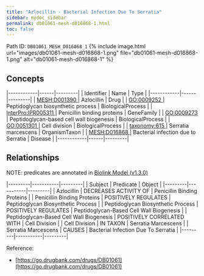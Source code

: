 ```yaml
---
title: "Azlocillin - Bacterial Infection Due To Serratia"
sidebar: mydoc_sidebar
permalink: db01061-mesh-d016868-1.html
toc: false 
---
```



Path ID: `DB01061_MESH_D016868_1`
{% include image.html url="images/db01061-mesh-d016868-1.png" file="db01061-mesh-d016868-1.png" alt="db01061-mesh-d016868-1" %}

## Concepts

|------------|------|---------|
| Identifier | Name | Type    |
|------------|------|---------|
| <a href="https://identifiers.org/MESH:D001390">MESH:D001390 </a> | Azlocillin | Drug |
| <a href="https://identifiers.org/GO:0009252">GO:0009252 </a> | Peptidoglycan biosynthetic process | BiologicalProcess |
| <a href="https://identifiers.org/InterPro:IPR005311">InterPro:IPR005311 </a> | Penicillin binding proteins | GeneFamily |
| <a href="https://identifiers.org/GO:0009273">GO:0009273 </a> | Peptidoglycan-based cell wall biogenesis | BiologicalProcess |
| <a href="https://identifiers.org/GO:0051301">GO:0051301 </a> | Cell division | BiologicalProcess |
| <a href="https://identifiers.org/taxonomy:615">taxonomy:615 </a> | Serratia marcescens | OrganismTaxon |
| <a href="https://identifiers.org/MESH:D016868">MESH:D016868 </a> | Bacterial infection due to Serratia | Disease |
|------------|------|---------|

## Relationships


NOTE: predicates are annotated in <a href="https://github.com/biolink/biolink-model/releases/tag/v1.3.0">Biolink Model (v1.3.0)</a>

|---------|-----------|---------|
| Subject | Predicate | Object  |
|---------|-----------|---------|
| Azlocillin | DECREASES ACTIVITY OF | Penicillin Binding Proteins |
| Penicillin Binding Proteins | POSITIVELY REGULATES | Peptidoglycan Biosynthetic Process |
| Peptidoglycan Biosynthetic Process | POSITIVELY REGULATES | Peptidoglycan-Based Cell Wall Biogenesis |
| Peptidoglycan-Based Cell Wall Biogenesis | POSITIVELY CORRELATED WITH | Cell Division |
| Cell Division | IN TAXON | Serratia Marcescens |
| Serratia Marcescens | CAUSES | Bacterial Infection Due To Serratia |
|---------|-----------|---------|

Reference: 
  - [https://go.drugbank.com/drugs/DB01061](https://go.drugbank.com/drugs/DB01061)
